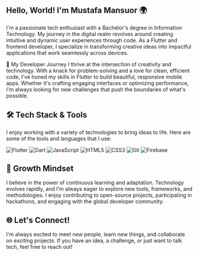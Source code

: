 ## Hello, World! I'm Mustafa Mansuor 🌍
I'm a passionate tech enthusiast with a Bachelor's degree in Information Technology. My journey in the digital realm revolves around creating intuitive and dynamic user experiences through code. As a Flutter and frontend developer, I specialize in transforming creative ideas into impactful applications that work seamlessly across devices.

🚀 My Developer Journey
I thrive at the intersection of creativity and technology. With a knack for problem-solving and a love for clean, efficient code, I've honed my skills in Flutter to build beautiful, responsive mobile apps. Whether it's crafting engaging interfaces or optimizing performance, I'm always looking for new challenges that push the boundaries of what's possible.

## 🛠️ Tech Stack & Tools
I enjoy working with a variety of technologies to bring ideas to life. Here are some of the tools and languages that I use:

![Flutter](https://img.shields.io/badge/Flutter-02569B?style=for-the-badge&logo=flutter&logoColor=white)
![Dart](https://img.shields.io/badge/Dart-0175C2?style=for-the-badge&logo=dart&logoColor=white)
![JavaScript](https://img.shields.io/badge/JavaScript-F7DF1E?style=for-the-badge&logo=javascript&logoColor=black)
![HTML5](https://img.shields.io/badge/HTML5-E34F26?style=for-the-badge&logo=html5&logoColor=white)
![CSS3](https://img.shields.io/badge/CSS3-1572B6?style=for-the-badge&logo=css3&logoColor=white)
![Git](https://img.shields.io/badge/Git-F05032?style=for-the-badge&logo=git&logoColor=white)
![Firebase](https://img.shields.io/badge/Firebase-FFCA28?style=for-the-badge&logo=firebase&logoColor=black)



## 🌱 Growth Mindset
I believe in the power of continuous learning and adaptation. Technology evolves rapidly, and I'm always eager to explore new tools, frameworks, and methodologies. I enjoy contributing to open-source projects, participating in hackathons, and engaging with the global developer community.

## 🌐 Let's Connect!
I'm always excited to meet new people, learn new things, and collaborate on exciting projects. If you have an idea, a challenge, or just want to talk tech, feel free to reach out!



<!--
**triplem20/triplem20** is a ✨ _special_ ✨ repository because its `README.md` (this file) appears on your GitHub profile.

Here are some ideas to get you started:

- 🔭 I’m currently working on ...
- 🌱 I’m currently learning ...
- 👯 I’m looking to collaborate on ...
- 🤔 I’m looking for help with ...
- 💬 Ask me about ...
- 📫 How to reach me: ...
- 😄 Pronouns: ...
- ⚡ Fun fact: ...
-->
